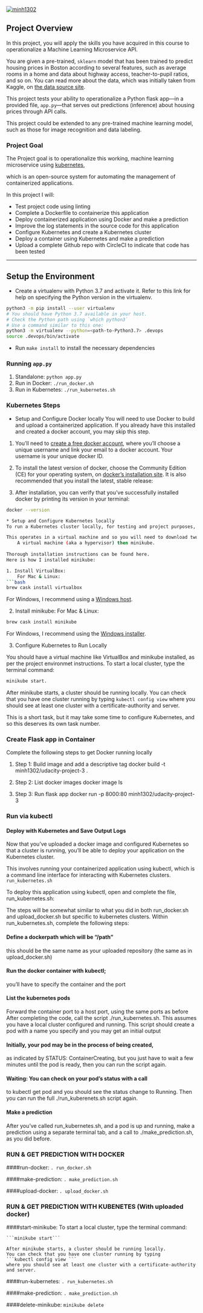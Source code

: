 [![minh1302](https://circleci.com/gh/minh1302/project-ml-microservice-kubernetes.svg?style=svg)](https://app.circleci.com/pipelines/github/minh1302/project-ml-microservice-kubernetes)

## Project Overview

In this project, you will apply the skills you have acquired in this course to operationalize a Machine Learning Microservice API. 

You are given a pre-trained, `sklearn` model that has been trained to predict housing prices in Boston according to several features, 
such as average rooms in a home and data about highway access, teacher-to-pupil ratios, and so on. 
You can read more about the data, which was initially taken from Kaggle, 
on [the data source site](https://www.kaggle.com/c/boston-housing). 

This project tests your ability to operationalize a Python flask app—in a provided file, 
`app.py`—that serves out predictions (inference) about housing prices through API calls. 

This project could be extended to any pre-trained machine learning model, 
such as those for image recognition and data labeling.

### Project Goal

The Project goal is to operationalize this working, 
machine learning microservice using [kubernetes](https://kubernetes.io/), 

which is an open-source system for automating the management of containerized applications. 

In this project I will:
* Test  project code using linting
* Complete a Dockerfile to containerize this application
* Deploy containerized application using Docker and make a prediction
* Improve the log statements in the source code for this application
* Configure Kubernetes and create a Kubernetes cluster
* Deploy a container using Kubernetes and make a prediction
* Upload a complete Github repo with CircleCI to indicate that code has been tested


---

## Setup the Environment

* Create a virtualenv with Python 3.7 and activate it. Refer to this link for help on specifying the Python version in the virtualenv. 
```bash
python3 -m pip install --user virtualenv
# You should have Python 3.7 available in your host. 
# Check the Python path using `which python3`
# Use a command similar to this one:
python3 -m virtualenv --python=<path-to-Python3.7> .devops
source .devops/bin/activate
```
* Run `make install` to install the necessary dependencies

### Running `app.py`

1. Standalone:  `python app.py`
2. Run in Docker:  `./run_docker.sh`
3. Run in Kubernetes:  `./run_kubernetes.sh`

### Kubernetes Steps

* Setup and Configure Docker locally
You will need to use Docker to build and upload a containerized application. If you already have this installed and created a docker account, you may skip this step.

1. You’ll need to [create a free docker account](https://hub.docker.com/signup), where you’ll choose a unique username and link your email to a docker account. 
Your username is your unique docker ID.

2. To install the latest version of docker, choose the Community Edition (CE) for your operating system, on [docker’s installation site](https://docs.docker.com/v17.12/install/).
It is also recommended that you install the latest, stable release:

3. After installation, you can verify that you’ve successfully installed docker by printing its version in your terminal: 
```bash
docker --version

* Setup and Configure Kubernetes locally
To run a Kubernetes cluster locally, for testing and project purposes, you need the Kubernetes package, Minikube. 

This operates in a virtual machine and so you will need to download two things: 
    A virtual machine (aka a hypervisor) then minikube. 
    
Thorough installation instructions can be found here. 
Here is how I installed minikube:

1. Install VirtualBox:
    For Mac & Linux:
```bash
brew cask install virtualbox
```
For Windows, I recommend using a [Windows host](https://www.virtualbox.org/wiki/Downloads).

2. Install minikube:
    For Mac & Linux:
```bash
brew cask install minikube
```
For Windows, I recommend using the [Windows installer](https://kubernetes.io/docs/tasks/tools/install-minikube/).

3. Configure Kubernetes to Run Locally

You should have a virtual machine like VirtualBox and minikube installed, 
as per the project environmet instructions. To start a local cluster, type the terminal command: 
```bash
minikube start.
```

After minikube starts, a cluster should be running locally. 
You can check that you have one cluster running by typing ```kubectl config view``` where you should see at least one cluster with a certificate-authority and server.

This is a short task, but it may take some time to configure Kubernetes, and so this deserves its own task number.

### Create Flask app in Container

Complete the following steps to get Docker running locally

1. Step 1: Build image and add a descriptive tag
docker build -t minh1302/udacity-project-3 .

2. Step 2:  List docker images
docker image ls

3. Step 3:  Run flask app
docker run -p 8000:80 minh1302/udacity-project-3

### Run via kubectl

#### Deploy with Kubernetes and Save Output Logs

Now that you’ve uploaded a docker image and configured Kubernetes so that a cluster is running, 
you’ll be able to deploy your application on the Kubernetes cluster. 

This involves running your containerized application using kubectl, 
which is a command line interface for interacting with Kubernetes clusters.
```run_kubernetes.sh```

To deploy this application using kubectl, 
open and complete the file, run_kubernetes.sh:

The steps will be somewhat similar to what you did in both run_docker.sh and upload_docker.sh 
but specific to kubernetes clusters. 
Within run_kubernetes.sh, complete the following steps:


#### Define a dockerpath which will be “/path”
this should be the same name as your uploaded repository (the same as in upload_docker.sh)

#### Run the docker container with kubectl; 
you’ll have to specify the container and the port

#### List the kubernetes pods
Forward the container port to a host port, using the same ports as before
After completing the code, call the script ./run_kubernetes.sh. 
This assumes you have a local cluster configured and running. 
This script should create a pod with a name you specify and you may get an initial output 

#### Initially, your pod may be in the process of being created, 
as indicated by STATUS: ContainerCreating, 
but you just have to wait a few minutes until the pod is ready, then you can run the script again.

#### Waiting: You can check on your pod’s status with a call 
to kubectl get pod and you should see the status change to Running. 
Then you can run the full ./run_kuberenets.sh script again.

#### Make a prediction
After you’ve called run_kubernetes.sh, and a pod is up and running, make a prediction using a separate terminal tab, 
and a call to ./make_prediction.sh, as you did before.

### RUN & GET PREDICTION WITH DOCKER
####run-docker:
```. run_docker.sh```

####make-prediction:
```. make_prediction.sh```

####upload-docker:
```. upload_docker.sh```

### RUN & GET PREDICTION WITH KUBENETES (With uploaded docker)
####start-minikube:
	To start a local cluster, type the terminal command:

	```minikube start```
	
	After minikube starts, a cluster should be running locally. 
	You can check that you have one cluster running by typing 
	```kubectl config view ```
	where you should see at least one cluster with a certificate-authority and server.
	
####run-kubernetes:
 	```. run_kubernetes.sh```

####make-prediction:
```. make_prediction.sh```

####delete-minikube:
	```minikube delete```